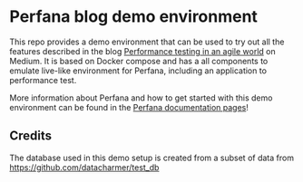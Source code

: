Perfana blog demo environment
=========================

This repo provides a demo environment that can be used to try out all the features described in the blog [Performance testing in an agile world](https://perfana.medium.com/performance-testing-in-an-agile-world-87a860bd5493) on Medium. It is based on Docker compose and has a all components to emulate live-like environment for Perfana, including an application to performance test.

More information about Perfana and how to get started with this demo environment can be found in the [Perfana documentation pages](https://docs.perfana.io/docs/demo.html)!

## Credits

The database used in this demo setup is created from a subset of data from https://github.com/datacharmer/test_db